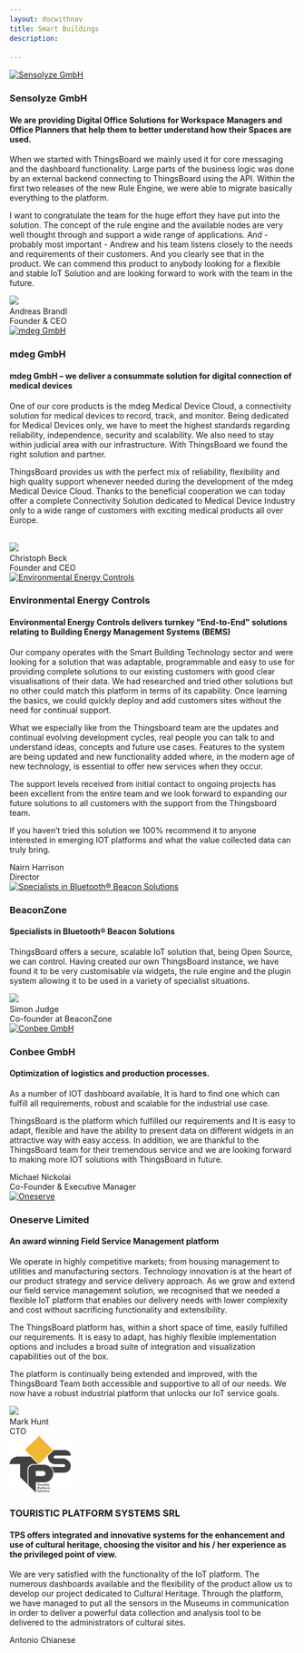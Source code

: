 ```yaml
---
layout: docwithnav
title: Smart Buildings
description: 

---
```


<div class="customer-block">
    <a href="https://www.sensolyze.com/">
        <div class="customer-logo">
            <img width="" src="/images/customers/sensolyze.png" alt="Sensolyze GmbH">
        </div>
    </a>
    <div class="customer-content">
        <h3 id="sensolyze" >
        Sensolyze GmbH
        </h3>
        <h4>
        We are providing Digital Office Solutions for Workspace Managers and Office Planners that help them to better understand how their Spaces are used.
        </h4>
        <p>
        When we started with ThingsBoard we mainly used it for core messaging and the dashboard functionality. 
        Large parts of the business logic was done by an external backend connecting to ThingsBoard using the API. 
        Within the first two releases of the new Rule Engine, we were able to migrate basically everything to the platform. 
        </p>
        <p>
        I want to congratulate the team for the huge effort they have put into the solution.
        The concept of the rule engine and the available nodes are very well thought through and support a wide range of applications. 
        And - probably most important - Andrew and his team listens closely to the needs and requirements of their customers. 
        And you clearly see that in the product. We can commend this product to anybody looking for a flexible and stable IoT Solution and are looking forward to work with the team in the future. 
        </p>
        <div class="person-logo-container">
            <img class="person-logo" src="/images/customers/sensolyze-person.png">
            <div class="person-title">
                Andreas Brandl<br/>
                Founder & CEO
            </div>
        </div>
    </div>
</div>

<div class="customer-block">
    <a href="https://www.mdeg-digital.com/">
        <div class="customer-logo">
            <img width="" src="/images/customers/mdeg.png" alt="mdeg GmbH">
        </div>
    </a>
    <div class="customer-content">
        <h3 id="mdeg">
            mdeg GmbH 
        </h3>    
        <h4>mdeg GmbH – we deliver a consummate solution for digital connection of medical devices</h4>
        <p> One of our core products is the mdeg Medical Device Cloud, a connectivity solution for medical devices to record, track, and monitor. Being dedicated for Medical Devices only, we have to meet the highest standards regarding reliability, independence, security and scalability. We also need to stay within judicial area with our infrastructure. With ThingsBoard we found the right solution and partner.
        </p>
        <p> ThingsBoard provides us with the perfect mix of reliability, flexibility and high quality support whenever needed during the development of the mdeg Medical Device Cloud. Thanks to the beneficial cooperation we can today offer a complete Connectivity Solution dedicated to Medical Device Industry only to a wide range of customers with exciting medical products all over Europe.
        </p>
        <div class="person-logo-container">
            <img class="person-logo" src="/images/customers/mdeg-cbeck.jpg"/>
            <div class="person-title">
                Christoph Beck
                <br/>
                Founder and CEO 
            </div>
        </div>
    </div>
</div>

<div class="customer-block">
    <a href="http://www.e2cbms.com/">
        <div class="customer-logo">
            <img width="" src="/images/customers/e2c.png" alt="Environmental Energy Controls">
        </div>
    </a>
    <div class="customer-content">
        <h3 id="environmental-energy-controls" >
        Environmental Energy Controls
        </h3>
        <h4>
        Environmental Energy Controls delivers turnkey "End-to-End" solutions relating to Building Energy Management Systems (BEMS)
        </h4>
        <p>
        Our company operates with the Smart Building Technology sector and were looking for a solution that was adaptable, programmable and easy to use for providing complete solutions to our existing customers with good clear visualisations of their data. 
        We had researched and tried other solutions but no other could match this platform in terms of its capability.
        Once learning the basics, we could quickly deploy and add customers sites without the need for continual support. 
        </p>
        <p>
        What we especially like from the Thingsboard team are the updates and continual evolving development cycles, real people you can talk to and understand ideas, concepts and future use cases. 
        Features to the system are being updated and new functionality added where, in the modern age of new technology, is essential to offer new services when they occur. 
        </p>
        <p>
        The support levels received from initial contact to ongoing projects has been excellent from the entire team and we look forward to expanding our future solutions to all customers with the support from the Thingsboard team. 
        </p>
        <p>
        If you haven’t tried this solution we 100% recommend it to anyone interested in emerging IOT platforms and what the value collected data can truly bring.
        </p> 
        <div class="person-logo-container">
            <!--img class="person-logo" src="/images/customers/x-telia-person.jpg"/-->
            <div class="person-title">
                Nairn Harrison<br/>
                Director
            </div>
        </div>
    </div>
</div>

<div class="customer-block">
    <a href="https://www.beaconzone.co.uk/">
        <div class="customer-logo">
            <img width="" src="/images/customers/beaconzone.png" alt="Specialists in Bluetooth® Beacon Solutions">
        </div>
    </a>
    <div class="customer-content">
        <h3 id="beaconzone">
        BeaconZone
        </h3>
        <h4>
        Specialists in Bluetooth® Beacon Solutions
        </h4>
        <p>
        ThingsBoard offers a secure, scalable IoT solution that, being Open Source, we can control. Having created our own ThingsBoard instance, we have found it to be very customisable via widgets, the rule engine and the plugin system allowing it to be used in a variety of specialist situations.
        </p> 
        <div class="person-logo-container">
            <img class="person-logo" src="/images/customers/beaconzone-person.jpg">
            <div class="person-title">
                Simon Judge <br/>
                Co-founder at BeaconZone
            </div>
        </div> 
    </div>
</div>
<div class="customer-block">
    <a href="https://www.conbee.eu/">
        <div class="customer-logo">
            <img width="" src="/images/customers/conbee.svg" alt="Conbee GmbH">
        </div>
    </a>
    <div class="customer-content">
        <h3 id="conbee">
            Conbee GmbH
        </h3>
        <h4>
            Optimization of logistics and production processes.
        </h4>  
        <p>
            As a number of IOT dashboard available, It is hard to find one which can fulfill all requirements, robust and scalable for the industrial use case.  
        </p>
        <p>
            ThingsBoard is the platform which fulfilled our requirements and It is easy to adapt, flexible and have the ability to present data on different widgets in an attractive way with easy access. In addition, we are thankful to the ThingsBoard team for their tremendous service and we are looking forward to making more IOT solutions with ThingsBoard in future.
        </p> 
        <div class="person-logo-container">
            <div class="person-title">
                Michael Nickolai <br/>
                Co-Founder & Executive Manager
            </div>
        </div>
    </div>
</div>

<div class="customer-block">
    <a href="https://www.oneserve.co.uk/">
        <div class="customer-logo">
            <img width="" src="/images/customers/oneserve.svg" alt="Oneserve">
        </div>
    </a>
    <div class="customer-content">
        <h3 id="oneserve">
            Oneserve Limited 
        </h3>    
        <h4>An award winning Field Service Management platform</h4>
        <p>
        We operate in highly competitive markets; from housing management to utilities and manufacturing sectors. Technology innovation is at the heart of our product strategy and service delivery approach. As we grow and extend our field service management solution, we recognised that we needed a flexible IoT platform that enables our delivery needs with lower complexity and cost without sacrificing functionality and extensibility. 
        </p> 
        <p>
        The ThingsBoard platform has, within a short space of time, easily fulfilled our requirements. It is easy to adapt, has highly flexible implementation options and includes a broad suite of integration and visualization capabilities out of the box.
        </p> 
        <p>
        The platform is continually being extended and improved, with the ThingsBoard Team both accessible and supportive to all of our needs. We now have a robust industrial platform that unlocks our IoT service goals.
        </p> 
        <div class="person-logo-container">
            <img class="person-logo" src="/images/customers/oneserve-person.png"/>
            <div class="person-title">
                Mark Hunt <br/>
                CTO
            </div>
        </div>
    </div>
</div>

<div class="customer-block">
    <a href="https://tpsystems.it">
        <div class="customer-logo">
            <img width="" src="/images/customers/tpssystems.png" alt="T.P.S.">
        </div>
    </a>
    <div class="customer-content">
        <h3 id="TPSsystems">
            TOURISTIC PLATFORM SYSTEMS SRL 
        </h3>    
        <h4>TPS offers integrated and innovative systems for the enhancement and use of cultural heritage, choosing the visitor and his / her experience as the privileged point of view.</h4>
        <p>
         We are very satisfied with the functionality of the IoT platform. The numerous dashboards available and the flexibility of the product allow us to develop our project dedicated to Cultural Heritage. Through the platform, we have managed to put all the sensors in the Museums in communication in order to deliver a powerful data collection and analysis tool to be delivered to the administrators of cultural sites.   
        </p> 
            <div class="person-logo-container">
                <div class="person-title">
                Antonio Chianese   <br/>
                </div>
            </div>
    </div>    
</div>
